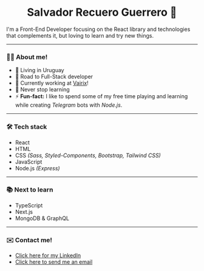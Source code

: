 <h1 style="text-align: center;">Salvador Recuero Guerrero 👋</h1>
I'm a Front-End Developer focusing on the React library and technologies that complements it, but loving to learn and try new things.

------------

### 🧑‍💻 About me!
- 📌 Living in Uruguay
- 🚀 Road to Full-Stack developer
- 💼 Currently working at [Vairix](https://www.vairix.com/ "Vairix")!
- 🌱 Never stop learning
- ⚡ **Fun-fact:** I like to spend some of my free time playing and learning while creating *Telegram* bots with *Node.js*.

------------

### 🛠️ Tech stack
- React
- HTML
- CSS *(Sass, Styled-Components, Bootstrap, Tailwind CSS)*
- JavaScript
- Node.js *(Express)*

------------

### 📚 Next to learn
- TypeScript
- Next.js
- MongoDB & GraphQL

------------

### ✉️ Contact me!
 
-  [Click here for my LinkedIn](https://www.linkedin.com/in/salvarecuero/ "Here is my LinkedIn")
- [Click here to send me an email](mailto:salvarecuero@gmail.com "Click here to send me an email")
